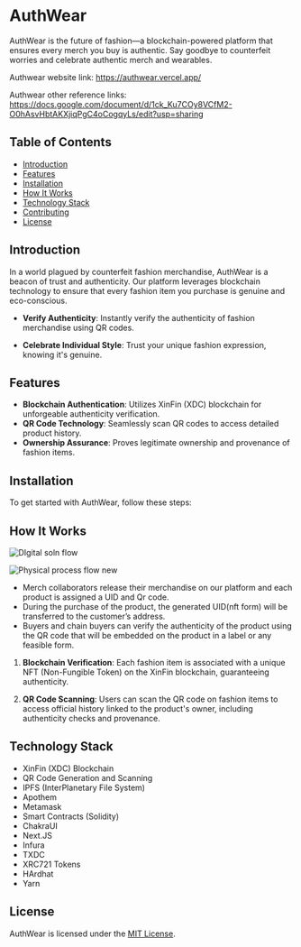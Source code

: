 # AuthWear

AuthWear is the future of fashion—a blockchain-powered platform that ensures every merch you buy is authentic. Say goodbye to counterfeit worries and celebrate authentic merch and wearables. 

Authwear website link: https://authwear.vercel.app/

Authwear other reference links: https://docs.google.com/document/d/1ck_Ku7COy8VCfM2-O0hAsvHbtAKXjiqPgC4oCogqyLs/edit?usp=sharing

## Table of Contents
- [Introduction](#introduction)
- [Features](#features)
- [Installation](Installation)
- [How It Works](#how-it-works)
- [Technology Stack](#technology-stack)
- [Contributing](#contributing)
- [License](#license)

## Introduction

In a world plagued by counterfeit fashion merchandise, AuthWear is a beacon of trust and authenticity. Our platform leverages blockchain technology to ensure that every fashion item you purchase is genuine and eco-conscious.

- **Verify Authenticity**: Instantly verify the authenticity of fashion merchandise using QR codes.

- **Celebrate Individual Style**: Trust your unique fashion expression, knowing it's genuine.

## Features

- **Blockchain Authentication**: Utilizes XinFin (XDC) blockchain for unforgeable authenticity verification.
- **QR Code Technology**: Seamlessly scan QR codes to access detailed product history.
- **Ownership Assurance**: Proves legitimate ownership and provenance of fashion items.

## Installation

To get started with AuthWear, follow these steps:



## How It Works


![DIgital soln flow](https://github.com/Code-Parth/authwear-dev/assets/82398107/1fd10d34-089d-41fd-92db-6845f0a07bae)

![Physical process flow new](https://github.com/Code-Parth/authwear-dev/assets/82398107/83b11540-b635-434b-9794-735b643c39e2)


- Merch collaborators release their merchandise on our platform and each product is assigned a UID and Qr code.
- During the purchase of the product, the generated UID(nft form) will be transferred to the customer’s address.
- Buyers and chain buyers can verify the authenticity of the product using the QR code that will be embedded on the product in a label or any feasible form.



1. **Blockchain Verification**: Each fashion item is associated with a unique NFT (Non-Fungible Token) on the XinFin blockchain, guaranteeing authenticity.

2. **QR Code Scanning**: Users can scan the QR code on fashion items to access official history linked to the product's owner, including authenticity checks and provenance.



## Technology Stack

- XinFin (XDC) Blockchain
- QR Code Generation and Scanning
- IPFS (InterPlanetary File System)
- Apothem
- Metamask
- Smart Contracts (Solidity)
- ChakraUI
- Next.JS
- Infura
- TXDC
- XRC721 Tokens
- HArdhat
- Yarn


## License

AuthWear is licensed under the [MIT License](LICENSE).
